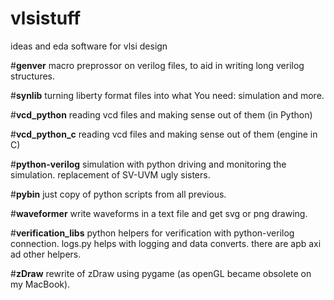 # vlsistuff
ideas and eda software for vlsi design 

#**genver** 
    macro preprossor on verilog files, to aid in writing long verilog structures.

#**synlib**
    turning liberty format files into what You need: simulation and more.

#**vcd_python**
reading vcd files and making sense out of them (in Python)

#**vcd_python_c**
reading vcd files and making sense out of them (engine in C)

#**python-verilog**
simulation with python driving and monitoring the simulation. replacement of SV-UVM ugly sisters.


#**pybin** 
just copy of python scripts from all previous. 

#**waveformer** 
write waveforms in a text file and get svg or png drawing.

#**verification_libs** 
python helpers for verification with python-verilog connection. logs.py helps with logging and data converts. 
there are apb axi ad other helpers.

#**zDraw**
rewrite of zDraw using pygame (as openGL became obsolete on my MacBook).
